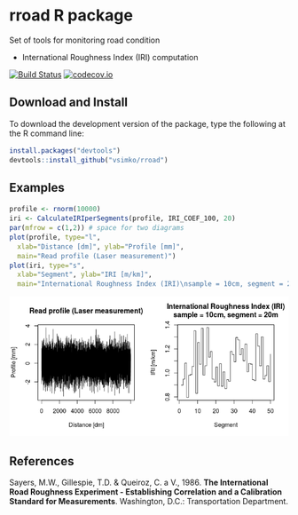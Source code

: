 <!-- README.md is generated from README.Rmd. Please edit that file -->
rroad R package
===============

Set of tools for monitoring road condition

-   International Roughness Index (IRI) computation

[![Build Status](https://travis-ci.org/vsimko/rroad.svg)](https://travis-ci.org/vsimko/rroad) [![codecov.io](https://codecov.io/github/vsimko/rroad/coverage.svg?branch=master)](https://codecov.io/github/vsimko/rroad?branch=master)

Download and Install
--------------------

To download the development version of the package, type the following at the R command line:

``` r
install.packages("devtools")
devtools::install_github("vsimko/rroad")
```

Examples
--------

``` r
profile <- rnorm(10000)
iri <- CalculateIRIperSegments(profile, IRI_COEF_100, 20)
par(mfrow = c(1,2)) # space for two diagrams
plot(profile, type="l",
  xlab="Distance [dm]", ylab="Profile [mm]",
  main="Read profile (Laser measurement)")
plot(iri, type="s",
  xlab="Segment", ylab="IRI [m/km]",
  main="International Roughness Index (IRI)\nsample = 10cm, segment = 20m")
```

![](vignettes/README-iri_from_random_profile-1.png)

References
----------

<a id="Sayers1986"/> Sayers, M.W., Gillespie, T.D. & Queiroz, C. a V., 1986. **The International Road Roughness Experiment - Establishing Correlation and a Calibration Standard for Measurements**. Washington, D.C.: Transportation Department.

